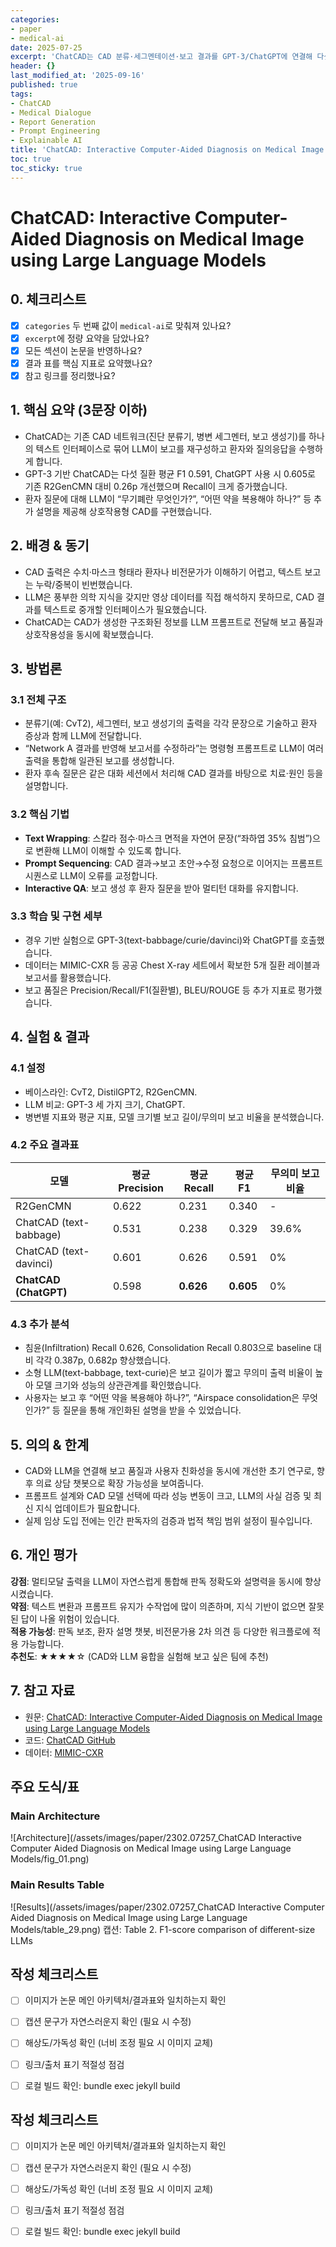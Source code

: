 ```yaml
---
categories:
- paper
- medical-ai
date: 2025-07-25
excerpt: 'ChatCAD는 CAD 분류·세그멘테이션·보고 결과를 GPT-3/ChatGPT에 연결해 다섯 질환 평균 F1 0.591→0.605, 침윤 재현율 0.626, 농축 재현율 0.803 등 보고 정확도를 크게 개선하면서 환자 질의응답까지 지원합니다.'
header: {}
last_modified_at: '2025-09-16'
published: true
tags:
- ChatCAD
- Medical Dialogue
- Report Generation
- Prompt Engineering
- Explainable AI
title: 'ChatCAD: Interactive Computer-Aided Diagnosis on Medical Image using Large Language Models'
toc: true
toc_sticky: true
---
```

# ChatCAD: Interactive Computer-Aided Diagnosis on Medical Image using Large Language Models

## 0. 체크리스트
- [x] `categories` 두 번째 값이 `medical-ai`로 맞춰져 있나요?
- [x] `excerpt`에 정량 요약을 담았나요?
- [x] 모든 섹션이 논문을 반영하나요?
- [x] 결과 표를 핵심 지표로 요약했나요?
- [x] 참고 링크를 정리했나요?

## 1. 핵심 요약 (3문장 이하)
- ChatCAD는 기존 CAD 네트워크(진단 분류기, 병변 세그멘터, 보고 생성기)를 하나의 텍스트 인터페이스로 묶어 LLM이 보고를 재구성하고 환자와 질의응답을 수행하게 합니다.
- GPT-3 기반 ChatCAD는 다섯 질환 평균 F1 0.591, ChatGPT 사용 시 0.605로 기존 R2GenCMN 대비 0.26p 개선했으며 Recall이 크게 증가했습니다.
- 환자 질문에 대해 LLM이 “무기폐란 무엇인가?”, “어떤 약을 복용해야 하나?” 등 추가 설명을 제공해 상호작용형 CAD를 구현했습니다.

## 2. 배경 & 동기
- CAD 출력은 수치·마스크 형태라 환자나 비전문가가 이해하기 어렵고, 텍스트 보고는 누락/중복이 빈번했습니다.
- LLM은 풍부한 의학 지식을 갖지만 영상 데이터를 직접 해석하지 못하므로, CAD 결과를 텍스트로 중개할 인터페이스가 필요했습니다.
- ChatCAD는 CAD가 생성한 구조화된 정보를 LLM 프롬프트로 전달해 보고 품질과 상호작용성을 동시에 확보했습니다.

## 3. 방법론
### 3.1 전체 구조
- 분류기(예: CvT2), 세그멘터, 보고 생성기의 출력을 각각 문장으로 기술하고 환자 증상과 함께 LLM에 전달합니다.
- “Network A 결과를 반영해 보고서를 수정하라”는 명령형 프롬프트로 LLM이 여러 출력을 통합해 일관된 보고를 생성합니다.
- 환자 후속 질문은 같은 대화 세션에서 처리해 CAD 결과를 바탕으로 치료·원인 등을 설명합니다.

### 3.2 핵심 기법
- **Text Wrapping**: 스칼라 점수·마스크 면적을 자연어 문장(“좌하엽 35% 침범”)으로 변환해 LLM이 이해할 수 있도록 합니다.
- **Prompt Sequencing**: CAD 결과→보고 초안→수정 요청으로 이어지는 프롬프트 시퀀스로 LLM이 오류를 교정합니다.
- **Interactive QA**: 보고 생성 후 환자 질문을 받아 멀티턴 대화를 유지합니다.

### 3.3 학습 및 구현 세부
- 경우 기반 실험으로 GPT-3(text-babbage/curie/davinci)와 ChatGPT를 호출했습니다.
- 데이터는 MIMIC-CXR 등 공공 Chest X-ray 세트에서 확보한 5개 질환 레이블과 보고서를 활용했습니다.
- 보고 품질은 Precision/Recall/F1(질환별), BLEU/ROUGE 등 추가 지표로 평가했습니다.

## 4. 실험 & 결과
### 4.1 설정
- 베이스라인: CvT2, DistilGPT2, R2GenCMN.
- LLM 비교: GPT-3 세 가지 크기, ChatGPT.
- 병변별 지표와 평균 지표, 모델 크기별 보고 길이/무의미 보고 비율을 분석했습니다.

### 4.2 주요 결과표
| 모델 | 평균 Precision | 평균 Recall | 평균 F1 | 무의미 보고 비율 |
| --- | --- | --- | --- | --- |
| R2GenCMN | 0.622 | 0.231 | 0.340 | - |
| ChatCAD (text-babbage) | 0.531 | 0.238 | 0.329 | 39.6% |
| ChatCAD (text-davinci) | 0.601 | 0.626 | 0.591 | 0% |
| **ChatCAD (ChatGPT)** | 0.598 | **0.626** | **0.605** | 0% |

### 4.3 추가 분석
- 침윤(Infiltration) Recall 0.626, Consolidation Recall 0.803으로 baseline 대비 각각 0.387p, 0.682p 향상했습니다.
- 소형 LLM(text-babbage, text-curie)은 보고 길이가 짧고 무의미 출력 비율이 높아 모델 크기와 성능의 상관관계를 확인했습니다.
- 사용자는 보고 후 “어떤 약을 복용해야 하나?”, “Airspace consolidation은 무엇인가?” 등 질문을 통해 개인화된 설명을 받을 수 있었습니다.

## 5. 의의 & 한계
- CAD와 LLM을 연결해 보고 품질과 사용자 친화성을 동시에 개선한 초기 연구로, 향후 의료 상담 챗봇으로 확장 가능성을 보여줍니다.
- 프롬프트 설계와 CAD 모델 선택에 따라 성능 변동이 크고, LLM의 사실 검증 및 최신 지식 업데이트가 필요합니다.
- 실제 임상 도입 전에는 인간 판독자의 검증과 법적 책임 범위 설정이 필수입니다.

## 6. 개인 평가
**강점**: 멀티모달 출력을 LLM이 자연스럽게 통합해 판독 정확도와 설명력을 동시에 향상시켰습니다.  
**약점**: 텍스트 변환과 프롬프트 유지가 수작업에 많이 의존하며, 지식 기반이 없으면 잘못된 답이 나올 위험이 있습니다.  
**적용 가능성**: 판독 보조, 환자 설명 챗봇, 비전문가용 2차 의견 등 다양한 워크플로에 적용 가능합니다.  
**추천도**: ★★★★☆ (CAD와 LLM 융합을 실험해 보고 싶은 팀에 추천)

## 7. 참고 자료
- 원문: [ChatCAD: Interactive Computer-Aided Diagnosis on Medical Image using Large Language Models](https://arxiv.org/abs/2302.07257)
- 코드: [ChatCAD GitHub](https://github.com/ShanghaiTechAI/ChatCAD)
- 데이터: [MIMIC-CXR](https://physionet.org/content/mimic-cxr/)



## 주요 도식/표

### Main Architecture
![Architecture](/assets/images/paper/2302.07257_ChatCAD Interactive Computer Aided Diagnosis on Medical Image using Large Language Models/fig_01.png)

### Main Results Table
![Results](/assets/images/paper/2302.07257_ChatCAD Interactive Computer Aided Diagnosis on Medical Image using Large Language Models/table_29.png)
캡션: Table 2. F1-score comparison of different-size LLMs

## 작성 체크리스트

- [ ] 이미지가 논문 메인 아키텍처/결과표와 일치하는지 확인
- [ ] 캡션 문구가 자연스러운지 확인 (필요 시 수정)
- [ ] 해상도/가독성 확인 (너비 조정 필요 시 이미지 교체)
- [ ] 링크/출처 표기 적절성 점검
- [ ] 로컬 빌드 확인: bundle exec jekyll build


## 작성 체크리스트

- [ ] 이미지가 논문 메인 아키텍처/결과표와 일치하는지 확인
- [ ] 캡션 문구가 자연스러운지 확인 (필요 시 수정)
- [ ] 해상도/가독성 확인 (너비 조정 필요 시 이미지 교체)
- [ ] 링크/출처 표기 적절성 점검
- [ ] 로컬 빌드 확인: bundle exec jekyll build

